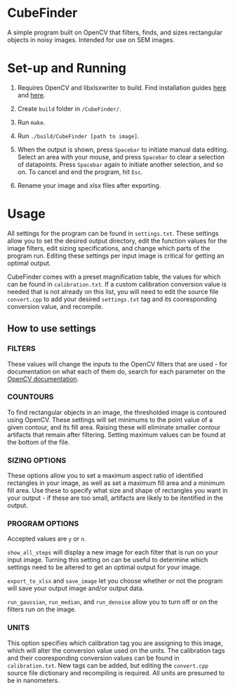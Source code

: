 # CubeFinder
A simple program built on OpenCV that filters, finds, and sizes rectangular objects in noisy images. Intended for use on SEM images. 

# Set-up and Running
1. Requires OpenCV and libxlsxwriter to build. Find installation guides [here](https://docs.opencv.org/3.4/d7/d9f/tutorial_linux_install.html) and [here](http://libxlsxwriter.github.io/getting_started.html).

2. Create `build` folder in `/CubeFinder/`. 

3. Run `make`.

4. Run `./build/CubeFinder [path to image]`.

5. When the output is shown, press `Spacebar` to initiate manual data editing. Select an area with your mouse, and press `Spacebar` to clear a selection of datapoints. Press `Spacebar` again to initiate another selection, and so on. To cancel and end the program, hit `Esc`.

6. Rename your image and xlsx files after exporting.

# Usage
All settings for the program can be found in `settings.txt`. These settings allow you to set the desired output directory, edit the function values for the image filters, edit sizing specifications, and change which parts of the program run. Editing these settings per input image is critical for getting an optimal output.

CubeFinder comes with a preset magnification table, the values for which can be found in `calibration.txt`. If a custom calibration conversion value is needed that is not already on this list, you will need to edit the source file `convert.cpp` to add your desired `settings.txt` tag and its cooresponding conversion value, and recompile.

## How to use settings

### FILTERS
These values will change the inputs to the OpenCV filters that are used - for documentation on what each of them do, search for each parameter on the [OpenCV documentation](https://docs.opencv.org/4.x/index.html).

### COUNTOURS
To find rectangular objects in an image, the thresholded image is contoured using OpenCV. These settings will set minimums to the point value of a given contour, and its fill area. Raising these will eliminate smaller contour artifacts that remain after filtering. Setting maximum values can be found at the bottom of the file.

### SIZING OPTIONS
These options allow you to set a maximum aspect ratio of identified rectangles in your image, as well as set a maximum fill area and a minimum fill area. Use these to specify what size and shape of rectangles you want in your output - if these are too small, artifacts are likely to be itentified in the output.

### PROGRAM OPTIONS
Accepted values are `y` or `n`.

`show_all_steps` will display a new image for each filter that is run on your input image. Turning this setting on can be useful to determine which settings need to be altered to get an optimal output for your image.

`export_to_xlsx` and `save_image` let you choose whether or not the program will save your output image and/or output data.

`run_gaussian`, `run_median`, and `run_denoise` allow you to turn off or on the filters run on the image.

### UNITS
This option specifies which calibration tag you are assigning to this image, which will alter the conversion value used on the units. The calibration tags and their cooresponding conversion values can be found in `calibration.txt`. New tags can be added, but editing the `convert.cpp` source file dictionary and recompiling is required. All units are presumed to be in nanometers.


